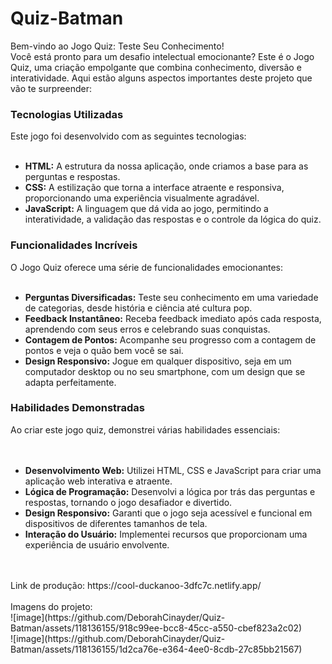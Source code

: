 # Quiz-Batman

Bem-vindo ao Jogo Quiz: Teste Seu Conhecimento!<br>
Você está pronto para um desafio intelectual emocionante? Este é o Jogo Quiz, uma criação empolgante que combina conhecimento, diversão e interatividade. Aqui estão alguns aspectos importantes deste projeto que vão te surpreender:

<h3>Tecnologias Utilizadas</h3>
Este jogo foi desenvolvido com as seguintes tecnologias:
<br><br>
<ul>
  <li><strong>HTML:</strong> A estrutura da nossa aplicação, onde criamos a base para as perguntas e respostas.<br></li>
<li><strong>CSS:</strong> A estilização que torna a interface atraente e responsiva, proporcionando uma experiência visualmente agradável.<br></li>
<li><strong>JavaScript:</strong> A linguagem que dá vida ao jogo, permitindo a interatividade, a validação das respostas e o controle da lógica do quiz.</li></ul>

<h3>Funcionalidades Incríveis</h3>
O Jogo Quiz oferece uma série de funcionalidades emocionantes:
<br><br>
<ul>
  <li><strong>Perguntas Diversificadas:</strong> Teste seu conhecimento em uma variedade de categorias, desde história e ciência até cultura pop.</li>
<li><strong>Feedback Instantâneo:</strong> Receba feedback imediato após cada resposta, aprendendo com seus erros e celebrando suas conquistas.</li>
<li><strong>Contagem de Pontos:</strong> Acompanhe seu progresso com a contagem de pontos e veja o quão bem você se sai.</li>
<li><strong>Design Responsivo:</strong> Jogue em qualquer dispositivo, seja em um computador desktop ou no seu smartphone, com um design que se adapta perfeitamente.</li></ul>

<h3>Habilidades Demonstradas</h3>
Ao criar este jogo quiz, demonstrei várias habilidades essenciais:<br>
<br><br>
<ul>
  <li><strong>Desenvolvimento Web:</strong> Utilizei HTML, CSS e JavaScript para criar uma aplicação web interativa e atraente.</li>
<li><strong>Lógica de Programação:</strong> Desenvolvi a lógica por trás das perguntas e respostas, tornando o jogo desafiador e divertido.</li>
<li><strong>Design Responsivo:</strong> Garanti que o jogo seja acessível e funcional em dispositivos de diferentes tamanhos de tela.</li>
<li><strong>Interação do Usuário:</strong> Implementei recursos que proporcionam uma experiência de usuário envolvente.</li></ul>
<br>
<br>
Link de produção: https://cool-duckanoo-3dfc7c.netlify.app/
<br><br>
Imagens do projeto:
<br>
![image](https://github.com/DeborahCinayder/Quiz-Batman/assets/118136155/918c99ee-bcc8-45cc-a550-cbef823a2c02)
<br>
![image](https://github.com/DeborahCinayder/Quiz-Batman/assets/118136155/1d2ca76e-e364-4ee0-8cdb-27c85bb21567)
